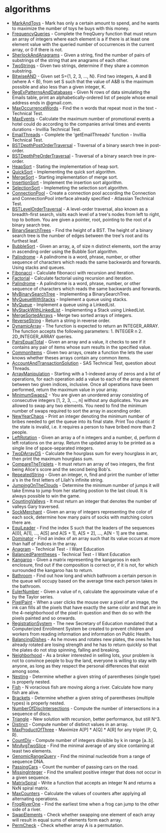# algorithms
- [MarkAndToys](https://github.com/thiagoferrax/algorithms/blob/master/src/main/java/com/trainings/algorithms/sorting/MarkAndToys.java) - Mark has only a certain amount to spend, and he wants to maximize the number of toys he buys with this money.
- [FrequencyQueries](https://github.com/thiagoferrax/algorithms/blob/master/src/main/java/com/trainings/algorithms/dictionariesandhashmaps/FrequencyQueries.java) - Complete the freqQuery function that must return an array of integers where each element is a  if there is at least one element value with the queried number of occurrences in the current array, or 0 if there is not.
- [SherlockAndAnagrams](https://github.com/thiagoferrax/algorithms/blob/master/src/main/java/com/trainings/algorithms/dictionariesandhashmaps/SherlockAndAnagrams.java) - Given a string, find the number of pairs of substrings of the string that are anagrams of each other.
- [TwoStrings](https://github.com/thiagoferrax/algorithms/blob/master/src/main/java/com/trainings/algorithms/dictionariesandhashmaps/TwoStrings.java) - Given two strings, determine if they share a common substring.
- [BitwiseAND](https://github.com/thiagoferrax/algorithms/blob/master/src/main/java/com/trainings/algorithms/arrays/BitwiseAND.java) - Given set S={1, 2, 3, ..., N}. Find two integers, A and B (where A < B), from set S such that the value of A&B is the maximum possible and also less than a given integer, K.
- [RegExPatternsAndDatabases](https://github.com/thiagoferrax/algorithms/blob/master/src/main/java/com/trainings/algorithms/arrays/RegExPatternsAndDatabases.java) - Given N rows of data simulating the Emails table, print an alphabetically-ordered list of people whose email address ends in @gmail.com.
- [MaxOccurrenceWords](https://github.com/thiagoferrax/algorithms/blob/master/src/main/java/com/trainings/algorithms/technicaltest/MaxOccurrenceWords.java) - Find the n words that repeat most in the text - Technical Test.
- [MaxEvents](https://github.com/thiagoferrax/algorithms/blob/master/src/main/java/com/trainings/algorithms/technicaltest/MaxEvents.java) - Calculate the maximum number of promotional events a hotel could do according to the companies arrival times and events durations - Invillia Technical Test.
- [EmailThreads](https://github.com/thiagoferrax/algorithms/blob/master/src/main/java/com/trainings/algorithms/technicaltest/EmailThreads.java) - Complete the 'getEmailThreads' function - Invillia Technical Test.
- [BSTDepthPostOrderTraversal](https://github.com/thiagoferrax/algorithms/blob/master/src/main/java/com/trainings/algorithms/trees/BSTDepthPostOrderTraversal.java) - Traversal of a binary search tree in post-order. 
- [BSTDepthPreOrderTraversal](https://github.com/thiagoferrax/algorithms/blob/master/src/main/java/com/trainings/algorithms/trees/BSTDepthPreOrderTraversal.java) - Traversal of a binary search tree in pre-order. 
- [HeapSort](https://github.com/thiagoferrax/algorithms/blob/master/src/main/java/com/trainings/algorithms/sorting/HeapSort.java) - Stating the implementation of heap sort.
- [QuickSort](https://github.com/thiagoferrax/algorithms/blob/master/src/main/java/com/trainings/algorithms/sorting/QuickSort.java) - Implementing the quick sort algorithm.
- [MergeSort](https://github.com/thiagoferrax/algorithms/blob/master/src/main/java/com/trainings/algorithms/sorting/MergeSort.java) - Starting implementation of merge sort.
- [InsertionSort](https://github.com/thiagoferrax/algorithms/blob/master/src/main/java/com/trainings/algorithms/sorting/InsertionSort.java) - Implement the insertion sort algorithm.
- [SelectionSort](https://github.com/thiagoferrax/algorithms/blob/master/src/main/java/com/trainings/algorithms/sorting/SelectionSort.java) - Implemeting the selection sort algorithm.
- [ConnectionPool](https://github.com/thiagoferrax/algorithms/blob/master/src/main/java/com/trainings/algorithms/technicaltest/ConnectionPool.java) - Create a connection pool according the Connection and ConnectionPool interface already specified - Atlassian Technical Test.
- [BSTLevelOrderTraversal](https://github.com/thiagoferrax/algorithms/blob/master/src/main/java/com/trainings/algorithms/trees/BSTLevelOrderTraversal.java) - A level-order traversal, also known as a breadth-first search, visits each level of a tree's nodes from left to right, top to bottom. You are given a pointer, root, pointing to the root of a binary search tree.
- [BinarySearchTrees](https://github.com/thiagoferrax/algorithms/blob/master/src/main/java/com/trainings/algorithms/trees/BinarySearchTrees.java) - Find the height of a BST. The height of a binary search tree is the number of edges between the tree's root and its furthest leaf.
- [BubbleSort](https://github.com/thiagoferrax/algorithms/blob/master/src/main/java/com/trainings/algorithms/sorting/BubbleSort.java) - Given an array, a, of size n distinct elements, sort the array in ascending order using the Bubble Sort algorithm.
- [Palindrome](https://github.com/thiagoferrax/algorithms/blob/master/src/main/java/com/trainings/algorithms/stacksandqueues/Palindrome.java) - A palindrome is a word, phrase, number, or other sequence of characters which reads the same backwards and forwards. Using stacks and queues.
- [Fibonacci](https://github.com/thiagoferrax/algorithms/blob/master/src/main/java/com/trainings/algorithms/recursion/Fibonacci.java) - Calculate fibonacci with recursion and iteration.
- [Factorial](https://github.com/thiagoferrax/algorithms/blob/master/src/main/java/com/trainings/algorithms/recursion/Factorial.java) - Calculate factorial using recursion and iteration.
- [Palindrome](https://github.com/thiagoferrax/algorithms/blob/master/src/main/java/com/trainings/algorithms/arrays/Palindrome.java) - A palindrome is a word, phrase, number, or other sequence of characters which reads the same backwards and forwards.
- [MyBinarySearchTree](https://github.com/thiagoferrax/algorithms/blob/master/src/main/java/com/trainings/algorithms/trees/MyBinarySearchTree.java) - Implementing a BinarySearchTree.
- [MyQueueWithStacks](https://github.com/thiagoferrax/algorithms/blob/master/src/main/java/com/trainings/algorithms/stacksandqueues/MyQueueWithStacks.java) - Implement a queue using stacks.
- [MyQueue](https://github.com/thiagoferrax/algorithms/blob/master/src/main/java/com/trainings/algorithms/stacksandqueues/MyQueue.java) - Implement a queue using a LinkedList.
- [MyStackWithLinkedList](https://github.com/thiagoferrax/algorithms/blob/master/src/main/java/com/trainings/algorithms/stacksandqueues/MyStackWithLinkedList.java) - Implementing a Stack using LinkedList.
- [MergeSortedArrays](https://github.com/thiagoferrax/algorithms/blob/master/src/main/java/com/trainings/algorithms/arrays/MergeSortedArrays.java) - Merge two sorted arrays of integers.
- [ReverseString](https://github.com/thiagoferrax/algorithms/blob/master/src/main/java/com/trainings/algorithms/arrays/ReverseString.java) - Return a string in reverse order.
- [DynamicArray](https://github.com/thiagoferrax/algorithms/blob/master/src/main/java/com/trainings/algorithms/arrays/DynamicArray.java) - The function is expected to return an INTEGER_ARRAY. The function accepts the following parameters: 1. INTEGER n 2. 2D_INTEGER_ARRAY queries.
- [PairsEqualTotal](https://github.com/thiagoferrax/algorithms/blob/master/src/main/java/com/trainings/algorithms/arrays/PairsEqualTotal.java) - Given an array and a value, it checks to see if it contains any pair of items whose sum results in the specified value.
- [CommonItems](https://github.com/thiagoferrax/algorithms/blob/master/src/main/java/com/trainings/algorithms/arrays/CommonItems.java) - Given two arrays, create a function the lets the user knows whether theses arrays contain any common items.
- [AccountAndTransactionSolution](https://github.com/thiagoferrax/algorithms/blob/master/src/main/java/com/trainings/algorithms/technicaltest/AccountAndTransactionSolution.java) - SAS Technical Test, question about Threads.
- [ArrayManipulation](https://github.com/thiagoferrax/algorithms/blob/master/src/main/java/com/trainings/algorithms/arrays/ArrayManipulation.java) - Starting with a 1-indexed array of zeros and a list of operations, for each operation add a value to each of the array element between two given indices, inclusive. Once all operations have been performed, return the maximum value in your array.
- [MinimumSwaps2](https://github.com/thiagoferrax/algorithms/blob/master/src/main/java/com/trainings/algorithms/arrays/MinimumSwaps2.java) - You are given an unordered array consisting of consecutive integers  [1, 2, 3, ..., n] without any duplicates. You are allowed to swap any two elements. You need to find the minimum number of swaps required to sort the array in ascending order.
- [NewYearChaos](https://github.com/thiagoferrax/algorithms/blob/master/src/main/java/com/trainings/algorithms/arrays/NewYearChaos.java) - Print an integer denoting the minimum number of bribes needed to get the queue into its final state. Print Too chaotic if the state is invalid, i.e. it requires a person to have bribed more than 2 people.
- [LeftRotation](https://github.com/thiagoferrax/algorithms/blob/master/src/main/java/com/trainings/algorithms/arrays/LeftRotation.java) - Given an array a of n integers and a number, d, perform d left rotations on the array. Return the updated array to be printed as a single line of space-separated integers.
- [TwoDArrayDS](https://github.com/thiagoferrax/algorithms/blob/master/src/main/java/com/trainings/algorithms/arrays/TwoDArrayDS.java) - Calculate the hourglass sum for every hourglass in arr, then print the maximum hourglass sum.
- [CompareTheTriplets](https://github.com/thiagoferrax/algorithms/blob/master/src/main/java/com/trainings/algorithms/warmup/CompareTheTriplets.java) - It must return an array of two integers, the first being Alice's score and the second being Bob's.
- [RepeatedString](https://github.com/thiagoferrax/algorithms/blob/master/src/main/java/com/trainings/algorithms/warmup/RepeatedString.java) - Given an integer, n, find and print the number of letter a's in the first letters of Lilah's infinite string.
- [JumpingOnTheClouds](https://github.com/thiagoferrax/algorithms/blob/master/src/main/java/com/trainings/algorithms/warmup/JumpingOnTheClouds.java) - Determine the minimum number of jumps it will take Emma to jump from her starting postion to the last cloud. It is always possible to win the game.
- [CountingValleys](https://github.com/thiagoferrax/algorithms/blob/master/src/main/java/com/trainings/algorithms/warmup/CountingValleys.java) -  It must return an integer that denotes the number of valleys Gary traversed.
- [SockMerchant](https://github.com/thiagoferrax/algorithms/blob/master/src/main/java/com/trainings/algorithms/warmup/SockMerchant.java) - Given an array of integers representing the color of each sock, determine how many pairs of socks with matching colors there are.
- [EquiLeader](https://github.com/thiagoferrax/algorithms/blob/master/src/main/java/com/trainings/algorithms/leader/EquiLeader.java) - Find the index S such that the leaders of the sequences A[0], A[1], ..., A[S] and A[S + 1], A[S + 2], ..., A[N - 1] are the same.
- [Dominator](https://github.com/thiagoferrax/algorithms/blob/master/src/main/java/com/trainings/algorithms/leader/Dominator.java) - Find an index of an array such that its value occurs at more than half of indices in the array.
- [Anagram](https://github.com/thiagoferrax/algorithms/blob/master/src/main/java/com/trainings/algorithms/technicaltest/Anagram.java) - Technical Test - I Want Education
- [BalancedParentheses](https://github.com/thiagoferrax/algorithms/blob/master/src/main/java/com/trainings/algorithms/technicaltest/BalancedParentheses.java) - Technical Test - I Want Education 
- [Kangaroo](https://github.com/thiagoferrax/algorithms/blob/master/src/main/java/com/trainings/algorithms/adhoc/Kangaroo.java) - Given a matrix representing the kangaroos in each enclosure, find out if the composition is correct or, if it is not, for which surrounded the kangaroo has to return.
- [Bathroom](https://github.com/thiagoferrax/algorithms/blob/master/src/main/java/com/trainings/algorithms/simulations/Bathroom.java) - Find out how long and which bathroom a certain person in the queue will occupy based on the average time each person takes in the bathroom.
- [EulerNumber](https://github.com/thiagoferrax/algorithms/blob/master/src/main/java/com/trainings/algorithms/mathematics/EulerNumber.java) - Given a value of n, calculate the approximate value of e by the Taylor series.
- [PixelPaint](https://github.com/thiagoferrax/algorithms/blob/master/src/main/java/com/trainings/algorithms/recursion/PixelPaint.java) - When a user clicks the mouse over a pixel of an image, the ink can fills all the pixels that have exactly the same color and that are in the 4-neighborhood of the pixel in question and then do so with the pixels painted and so onwards.
- [RegistrationSystem](https://github.com/thiagoferrax/algorithms/blob/master/src/main/java/com/trainings/algorithms/sorting/RegistrationSystem.java) - The new Secretary of Education mandated that a Computerized Enrollment System be created to prevent children and workers from reading information and information on Public Health.
- [BalancingDishes](https://github.com/thiagoferrax/algorithms/blob/master/src/main/java/com/trainings/algorithms/simulations/BalancingDishes.java) - As he moves and rotates new plates, the ones he has already rotated are losing strength and he has to return quickly so that the plates do not stop spinning, falling and breaking.
- [Neighborhood](https://github.com/thiagoferrax/algorithms/blob/master/src/main/java/com/trainings/algorithms/arrays/Neighborhood.java) - As a broker interested in selling lots, your problem is not to convince people to buy the land, everyone is willing to stay with anyone, as long as they respect the personal differences that exist among some.
- [Nesting](https://github.com/thiagoferrax/algorithms/blob/master/src/main/java/com/trainings/algorithms/stacksandqueues/Nesting.java) - Determine whether a given string of parentheses (single type) is properly nested.
- [Fish](https://github.com/thiagoferrax/algorithms/blob/master/src/main/java/com/trainings/algorithms/stacksandqueues/Fish.java) - N voracious fish are moving along a river. Calculate how many fish are alive.
- [Brackets](https://github.com/thiagoferrax/algorithms/blob/master/src/main/java/com/trainings/algorithms/stacksandqueues/Brackets.java) - Determine whether a given string of parentheses (multiple types) is properly nested.
- [NumberOfDiscIntersections](https://github.com/thiagoferrax/algorithms/blob/master/src/main/java/com/trainings/algorithms/sorting/NumberOfDiscIntersections.java) - Compute the number of intersections in a sequence of discs.
- [Triangle](https://github.com/thiagoferrax/algorithms/blob/master/src/main/java/com/trainings/algorithms/sorting/Triangle.java) - New solution with recursion, better performance, but still N^3.
- [Distinct](https://github.com/thiagoferrax/algorithms/blob/master/src/main/java/com/trainings/algorithms/sorting/Distinct.java) - Compute number of distinct values in an array.
- [MaxProductOfThree](https://github.com/thiagoferrax/algorithms/blob/master/src/main/java/com/trainings/algorithms/sorting/MaxProductOfThree.java) - Maximize A[P] * A[Q] * A[R] for any triplet (P, Q, R).
- [CountDiv](https://github.com/thiagoferrax/algorithms/blob/master/src/main/java/com/trainings/algorithms/prefixsums/CountDiv.java) - Compute number of integers divisible by k in range [a..b].
- [MinAvgTwoSlice](https://github.com/thiagoferrax/algorithms/blob/master/src/main/java/com/trainings/algorithms/prefixsums/MinAvgTwoSlice.java) - Find the minimal average of any slice containing at least two elements.
- [GenomicRangeQuery](https://github.com/thiagoferrax/algorithms/blob/master/src/main/java/com/trainings/algorithms/prefixsums/GenomicRangeQuery.java) - Find the minimal nucleotide from a range of sequence DNA.
- [PassingCars](https://github.com/thiagoferrax/algorithms/blob/master/src/main/java/com/trainings/algorithms/prefixsums/PassingCars.java) - Count the number of passing cars on the road.
- [MissingInteger](https://github.com/thiagoferrax/algorithms/blob/master/src/main/java/com/trainings/algorithms/countingelements/MissingInteger.java) - Find the smallest positive integer that does not occur in a given sequence.
- [MatrixSpiral](https://github.com/thiagoferrax/algorithms/blob/master/src/main/java/com/trainings/algorithms/arrays/MatrixSpiral.java) - Write a function that accepts an integer N and returns a NxN spiral matrix.
- [MaxCounters](https://github.com/thiagoferrax/algorithms/blob/master/src/main/java/com/trainings/algorithms/countingelements/MaxCounters.java) - Calculate the values of counters after applying all alternating operations.
- [FrogRiverOne](https://github.com/thiagoferrax/algorithms/blob/master/src/main/java/com/trainings/algorithms/countingelements/FrogRiverOne.java) - Find the earliest time when a frog can jump to the other side of a river.
- [SwapElements](https://github.com/thiagoferrax/algorithms/blob/master/src/main/java/com/trainings/algorithms/countingelements/SwapElements.java) - Check whether swapping one element of each array will result in equal sums of elements form each array.
- [PermCheck](https://github.com/thiagoferrax/algorithms/blob/master/src/main/java/com/trainings/algorithms/countingelements/PermCheck.java) - Check whether array A is a permutation.

